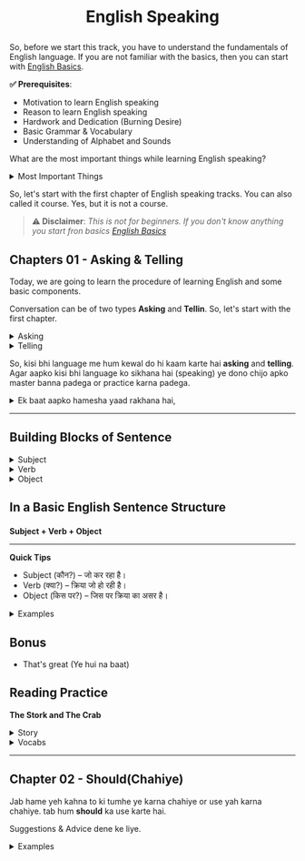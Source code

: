 # <p align="center">English Speaking</p>

So, before we start this track, you have to understand the fundamentals of English language. If you are not familiar with the basics, then you can start with [English Basics](/courses/english/english-basics.md).

**✅ Prerequisites**:
* Motivation to learn English speaking
* Reason to learn English speaking
* Hardwork and Dedication (Burning Desire)
* Basic Grammar & Vocabulary
* Understanding of Alphabet and Sounds

What are the most important things while learning English speaking?

<details>
<summary>
Most Important Things
</summary>
1. **Structure**: You have to understand the structure of English language. It is very important to know how to form a sentence.<br>
2. **Vocabulary**: You have to learn new words everyday. It is very important to have a good vocabulary.<br>
3. **Practice**: You have to practice everyday. It is very important to speak English everyday.<br>
4. **Listen**: You have to listen to English everyday. It is very important to listen to English everyday.<br>
5. **Read**: You have to read English everyday. It is very important to read English everyday.<br>
</details>

So, let's start with the first chapter of English speaking tracks. You can also called it course. Yes, but it is not a course.


> **⚠️ Disclaimer**:
*This is not for beginners. If you don't know anything you start fron basics [English Basics](/courses/english/english-basics.md)*



## Chapters 01 - Asking & Telling

Today, we are going to learn the procedure of learning English and some basic components.

Conversation can be of two types **Asking** and **Tellin**. So, let's start with the first chapter.

<details>
<summary>
Asking
</summary>
1. How are you?<br>
2. What is your name?<br>
3. Where are you from?<br>
4. What do you do?<br>
5. What is your hobby?<br>
6. What is your age?<br>
7. What is your qualification?<br>
8. What is your favorite color?<br>
9. What is your favorite food?<br>
</details>
<details>
<summary>
Telling
</summary>
1. I am fine.<br>
2. My name is Abhi.<br>
3. I am from India.<br>
4. I am a student.<br>
5. My hobby is watching movies.<br>
6. I am 22 years old.<br>
7. I am a graduate.<br>
8. My favorite color is blue.<br>
9. My favorite food is pizza.<br>
</details>

So, kisi bhi language me hum kewal do hi kaam karte hai **asking** and **telling**. Agar aapko kisi bhi language ko sikhana hai (speaking) ye dono chijo apko master banna padega or practice karna padega.

<details>
<summary>
Ek baat aapko hamesha yaad rakhana hai, 
</summary>
1. Aapko English bolna hai.<br>
2. Aapko English me sochna hai.<br>
3. Aapko English me baat karni hai.<br>
4. Aapko English me likhna hai.<br>
5. Aapko English me padhna hai. <br>
7. Aapko English me sunna hai.<br>
8. Aapko English me video dekhana hai.<br>
</details>

---
## Building Blocks of Sentence
<details>
<summary>
Subject
</summary>
Subject<br>
The subject is the person, place, thing, or idea that performs the action or is being described in a sentence. In Hindi, इसे हम "विषय" कहते हैं। यह वह होता है जो वाक्य में क्रिया (action) करता है या उसके बारे में बात होती है।
<br>
<br>
- Example in English: Abhinay reads a book.<br>
- Subject (विषय): Abhinay (क्योंकि Abhinay वह है जो कुछ कर रहा है यानी पढ़ाई कर रहा है।)
</details>
<details>
<summary>
Verb 
</summary>
Verb <br>
The verb is the action word in a sentence. It tells us what the subject is doing. In Hindi, इसे हम "क्रिया" कहते हैं। यह बताता है कि subject क्या कर रहा है या उसका state क्या है।
<br>
<br>
- Example in English: Abhinay reads a book.<br>
- Verb (क्रिया): reads (क्योंकि यह बताता है कि Abhinay क्या कर रहा है, यानी पढ़ाई कर रहा है।)
</details>
<details>
<summary>
Object
</summary>
Object <br>
The object is the thing or person that is affected by the action of the verb. It usually comes after the verb. In Hindi, इसे हम "वस्तु" या "कारक" कहते हैं। यह वह चीज़ होती है जिस पर क्रिया का असर होता है।
<br>
<br>
- Example in English: Abhinay reads a book.<br>
- Object (वस्तु): a book (क्योंकि पढ़ाई का असर book पर हो रहा है, यानी Abhinay book पढ़ रहा है।)
</details>

## **<p>In a Basic English Sentence Structure</p>**
**Subject + Verb + Object**

---
**Quick Tips**

- Subject (कौन?) – जो कर रहा है।
- Verb (क्या?) – क्रिया जो हो रही है।
- Object (किस पर?) – जिस पर क्रिया का असर है।

<details>
<summary>
Examples
</summary>
1. I eat an apple.<br>
2. She reads a book.<br>
3. He plays cricket.<br>
4. They watch a movie.<br>
5. We go to school.<br>
6. You write a letter.<br>
7. I drink water.<br>
8. She sings a song.<br>
9. He dances.<br>
10. They play football.<br>
</details>

## Bonus
* That's great (Ye hui na baat)

## Reading Practice

**The Stork and The Crab**
<details>
<summary>
Story<br>
</summary>
Once upon a time, there lived a stork who used to pick fishes from the pond beside him and eat them. However, as he grew older, he found it difficult to catch a single fish. In order to feed himself, he thought of a plan. He told the fish, frogs, and crabs that some men are planning to fill the pond and grow crops, and that's why there won't be any fish in the pond. He also told them how sad he felt about this and that he will miss them all. The fish were sad and asked the stork to help them. The stork promised to take all of them to a bigger pond. However, he told them, "As I am old, I can take only a few of you at one go." The stork would take the fishes to a rock, kill them, and eat them up. Every time he was hungry, he would take a few of them to the rock and eat them. There lived a crab in the pond, who wanted to go to the bigger pond too. The stork thought of eating the crab for a change and agreed on helping him. On the way, the crab asked the stork, 'Where is the big pond?' The stork laughed and pointed to the rock, which was filled with fish bones. The crab realised that the stork would kill him, and so quickly thought of a plan to save himself. He caught the stork's neck and did not let it go until the stork died. The crab was happy that he saved himself and the other fishes from the stork.
</details>

<details>
<summary>
Vocabs
</summary>
Stork – सारस (एक प्रकार का पक्षी)
Pond – तालाब
Fishes – मछलियाँ (यहां, "फिश" का बहुवचन रूप है)
Plan – योजना, तरकीब
Frogs – मेंढक
Crabs – केकड़े
Fill – भरना
Crops – फसलें
Sad – उदास
Promised – वादा किया
Few – कुछ (बहुत कम)
One go – एक बार में
Rock – चट्टान
Realised – समझ गया, महसूस किया
Bones – हड्डियाँ
Thought – सोचा
Save – बचाना
Neck – गर्दन
Did not let go – जाने नहीं दिया
Happy – खुश
</details>

---

## Chapter 02 - Should(Chahiye)

Jab hame yeh kahna to ki tumhe ye karna chahiye or use yah karna chahiye. tab hum **should** ka use karte hai.

Suggestions & Advice dene ke liye.

<details>
<summary>
Examples
</summary>
You should speak English. (Tumhe English bolna chahiye)<br>
You should learn English. (Tumhe English sikhana chahiye)<br>
You should practice English. (Tuhme English ki practice karni chahiye)<br>
You should listen to English. (Tumhe English sunni chahiye)<br>
You should read English. (Tumhe English padhani chahiye)<br>
You should write English. (Tuhme English likhani chahiye)<br>
You should watch English videos. (Tumhe English videos dekhani chahiye)<br>
I should speak English. (Mujhe English bolni chahiye)<br>
I should learn English. (Mujhe English sikhani chahiye)<br>
I should practice English. (Mujhe English ki practice karni chahiye)<br>
You should get up early in the morning. (Tumhe subah jaldi uthana chahiye)<br>
</details>

